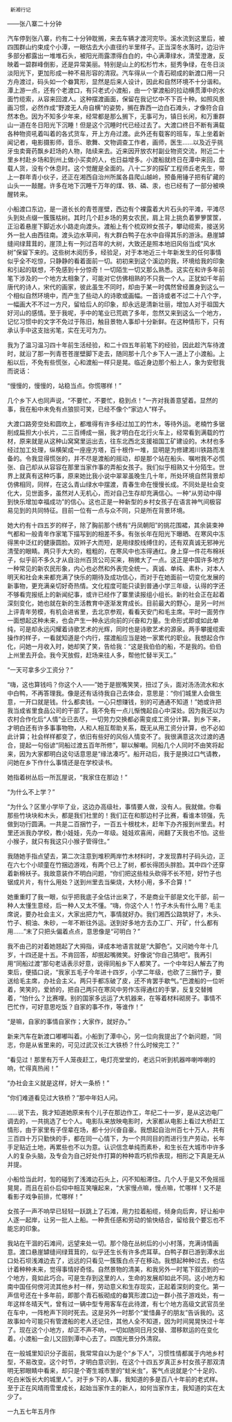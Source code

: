      新湘行记 

   ——张八寨二十分钟 

   汽车停到张八寨，约有二十分钟耽搁，来去车辆才渡河完毕。溪水流到这里后，被四围群山约束成个小潭，一眼估去大小直径约半里样子。正当深冬水落时，边沿许多部分都露出一堆堆石头，被阳光雨露漂得白白的，中心满潭绿水，清莹澄澈，反映着一碧群峰倒影，还是异常美丽。特别是山上的松杉竹木，挺秀争绿，在冬日淡淡阳光下，更加形成一种不易形容的清寂。汽车得从一个青石砌成的新渡口用一只方舟渡过，码头如一个畚箕形，显然是后来人设计，因此和自然环境不十分谐和。潭上游一点，还有个老渡口，有只老式小渡船，由一个掌渡船的拉动横贯潭中的水面竹缆索，从容来回渡人。这种摆渡画面，保留在我记忆中不下百十种。如照风景画习惯，必然作成“野渡无人舟自横”的姿势，搁在靠西一边白石滩头，才像符合自然本色。因为不知多少年来，经常都是那么搁下，无事可为，镇日长闲，和万重群山一道在冬日阳光下沉睡！但是这个沉睡时代已经过去了。大渡口终日不断有满载各种物资吼着叫着的各式货车，开上方舟过渡。此外还有载客的班车，车上坐着新闻记者，电影摄影师，音乐、歌舞、文物调查工作者，画师，医生……以及近乎挑牙虫卖膏药飘乡赶场的人物，陆续来去。近来因开放农村副业物资交流，附近二十里乡村赴乡场和到州上做小买卖的人，也日益增多。小渡船就终日在潭中来回，盘载人货，没有个休息时。这个觉醒是全面的。八十二岁的探矿工程师丘老先生，带上一群年青小伙子，还正在湘西自治州所属各县爬山越岭，预备用锤子把有矿藏的山头一一敲醒。许多在地下沉睡千万年的煤、铁、磷、汞，也已经有了一部分被唤醒转来。

   小船渡口东边，是一道长长的青苍崖壁，西边有个裸露着大片石头的平滩，平滩尽头到处点缀一簇簇枯树。其时几个赶乡场的男女农民，肩上背上挑负着箩箩筐筐，正沿着悬崖下脚近水小路走向渡头。渡船上有个梳双辫女孩子，攀动缆索，接送另外一批人由西往南。渡头边水草间，有大群白鸭子在水中自得其乐的游泳。悬崖罅缝间绿茸茸的，崖顶上有一列过百年的大树，大致还是照本地旧风俗当成“风水树”保留下来的。这些树木阅历多，经验足，对于本地近三十年新发生的任何事情似乎全不吃惊，只静静的看着面前一切。初初来到这个溪边的我，环境给我的印象和引起的联想，不免感到十分惊奇！一切陌生一切又那么熟悉。这实在和许多年前笔下涉及的一个地方太相象了，可能对它仿佛相熟的不只我一个人。正犹如千年前唐代的诗人，宋代的画家，彼此虽生不同时，却由于某一时偶然曾经置身到这么一个相似自然环境中，而产生了些动人的诗歌或画幅。一首诗或者不过二十八个字，一幅画大不不过一方尺，留给后人的印象，却永远是清新壮丽，增加人对于祖国大好河山的感情。至于我呢，手中的笔业已荒疏了多年，忽然又来到这么一个地方，记忆习惯中的文字不免过于陈旧，触目景物人事却十分新鲜。在这种情形下，只有承认手中这支拙劣笔，实在无可为力。

   我为了温习温习四十年前生活经验，和二十四五年前笔下的经验，因此趁汽车待渡时，就沿了那一列青苍苍崖壁脚下走去，随同那十几个乡下人一道上了小渡船。上船以后，不免有些慌张，心和渡船一样只是晃。临近身边那个船上人，象为安慰我而说话：

   “慢慢的，慢慢的，站稳当点。你慌哪样！” 

   几个乡下人也同声说，“不要忙，不要忙，稳到点！”一齐对我善意望着。显然的事，我在船中未免有点狼狈可笑，已经不像个“家边人”样子。 

   大渡口路旁空处和圆坎上，都堆得有许多经过加工的竹木，等待外运。老楠竹多锯削成扁担大小长片，二三百缚成一捆，我才明白在北行火车上，经常看到满载的竹材，原来就是从这种山窝窝里运出去，往东北西北支援祖国工矿建设的。木材也多经过加工处理，纵横架成一座座方塔，百十根作一堆，显明是为修建湘川铁路而准备的。令我显得慌张的，并不尽是渡船的摇动，却是那个站在船头、嘱咐我不必慌张、自己却从从容容在那里当家作事的弄船女孩子。我们似乎相熟又十分陌生。世界上就真有这种巧事，原来她比我小说中翠翠虽晚生几十年，所处环境自然背景却仿佛相同，同样，在这么青山绿水中摆渡，青春生命在慢慢长成。不同处是社会变化大，见世面多，虽然对人无机心，而对自己生存却充满信心。一种“从劳动中得到快乐增加幸福成功”的信心。这也正是一种新型的乡村女孩子在语言神气间极容易见到的共同特征。目前一位有一点与众不同，只是所在背景环境。

   她大约有十四五岁的样子，除了胸前那个绣有“丹凤朝阳”的挑花围裙，其余装束神气都和一般青年作家笔下描写到的相差不多。有张长年在阳光下曝晒、在寒风中冻得黑中泛红的健康圆脸。双辫子大而短，是用绿胶线缚住的，还有双真诚无邪神光清莹的眼睛。两只手大大的，粗粗的，在寒风中也冻得通红。身上穿一件花布棉袄子，似乎前不多久才从自治州百货公司买来，稍微大了一点。这正是中国许多地方一种常见的新农民形象，内心也必然和外表完全统一。真诚、单纯、素朴，对本人明天和社会未来都充满了快乐的期待及成功信心，而对于在她面前一切变化发展的新事物，更充满亲切好奇热情。文化程度可能只读到普通小学三年级，认得的字还不够看完报纸上的新闻纪事，或许已经作了寨里读报组小组长。新的社会正在起着深刻变化，她也就在新的生活教育中逐渐发育成长。目前最大的野心，是另一时州上评青年劳模，有机会进省里，去北京参观，看看天安门和毛主席。平时一面劳作一面想起这种未来，也会产生一种永远向前的兴奋和力量。生命形式即或如此单纯，可是却永远闪耀着诗歌艺术的光辉，同时也是诗歌艺术的源泉。两手攀援缆索操作的样子，一看就知道是个内行，摆渡船应当是她一家累代的职业。我想起合作化，问她一月收入时，她却笑了笑，告给我：“这是我伯伯的船，不是我的。伯伯上州里去开会。我今天放假，赶场来往人多，帮他忙替半天工。” 

   “一天可拿多少工资分？” 

   “嗨，这也算钱吗？你这个人——”她于是抿嘴笑笑，扭过了头，面对汤汤流水和水中白鸭，不再答理我。像是还有话待我自己去体会，意思是：“你们城里人会做生意，一开口就是钱。什么都卖钱。一心只想赚钱，别的可通通不知道！”她或许把我当成省里食品公司的干部了。我不免有一点儿惭愧起自心中深处。因为我还以为农村合作化后“人情”业已去尽，一切劳力交换都必需变成工资分计算。到乡下来，才明白还有许多事事物物，人和人相互帮助关系，既无从用工资分计算，也不必如此计算；社会样样都变了，依旧有些好的风俗人情变不了。我很满意这次过渡的遇合，提起一句俗谚“同船过渡五百年所修”，聊以解嘲。同船几个人同时不由笑将起来，因为大家都明白这句话意思是“缘法凑巧”。船开动后，我于是换过口气请教，问她在乡下作什么事情还是在学校读书。

   她指着树丛后一所瓦屋说，“我家住在那边！” 

   “为什么不上学？” 

   “为什么？区里小学毕了业，这边办高级社，事情要人做，没有人。我就做。你看那些竹块块和木头，都是我们社里的！我们正在和那边村子比赛，看谁本领强，先做到功行圆满。一共是二百捆竹子，一百五十根枕木，赶年下办齐报到州里去。村里还派我办学校，教小娃娃，先办一年级。娃娃欢喜闹，闹翻了天我也不怕。这些小猴子，就只有我这只小猴子管得住。” 

   我随她手指点望去，第二次注意到堆积两岸竹木材料时，才发现靠村子码头边，正在六七个小顽童在竹捆边游戏，有两个已上了树，都长得团头胖脸。其中四个还穿着新棉袄子。我故意装作不明白问题，“你们把这些柱头砍得不长不短，好竹子也锯成片片，有什么用处？送到州里去当柴烧，大材小用，多不合算！” 

   她重重盯了我一眼，似乎把我底子全估计出来了，不是商业干部是文化干部，前一种人太懂生意经，后一种人又太不懂。“嗨，你这个人！竹子木头有什么用？毛主席说，要办社会主义，大家出把力气，事情就好办。我们湘西公路筑好了，木头、竹子、桐油、朱砂，一年不断往外运。送到好多地方去办工厂、开矿，什么都有用……”末了只把头偏着点点，意思像是“可明白？” 

   我不由己的对着她翘起了大拇指，译成本地语言就是“大脚色”。又问她今年十几岁，十四还是十五。不肯回答，却抿起嘴微笑。好像说“你自己猜吧”。我再引用“同船过渡”那句老话表示好意，说得同船乡下人都笑了。一个中年妇人解去了拘束后，便插口说，“我家五毛子今年进十四岁，小学二年级，也砍了三捆竹子，要送给毛主席，办社会主义。两只手都冻破了皮，还不肯罢手歇气。”巴渡船的一位听着，笑笑的，爱娇的，把自己两只在寒风中劳作冻得通红的手掌，反复交替摊着，“怕什么？比赛哩。别的国家多远运了大机器来，在等着材料砌房子。事情不巴忙作，可好意思吃饭？自家的事不作，等谁作！” 

   “是嘛，自家的事情自家作；大家作，就好办。” 

   新来汽车在新渡口嘟嘟叫着。小船到了潭中心，另一位向我提出了个新问题，“同志，你是从省里来的，可见过武汉长江大铁桥？什么时候完工？” 

   “看见过！那里有万千人笼夜赶工，电灯亮堂堂的，老远只听到机器哗喇哗喇的响，忙得真热闹！” 

   “办社会主义就是这样，好大一条桥！” 

   “你们难道看见过大铁桥？”那中年妇人问。 

   ……说下去，我才知道她原来有个儿子在那边作工，年纪二十一岁，是从这边电厂调去的，一共挑选了七个人。电影队来放映电影时，大家都从电影上看过大桥赶工情形，由于家里有子侄辈在场，都十分兴奋自豪。我想起自治州百七十万人，共有三百四十万只勤快的手，都在同一心情下，为一个共同目的而进行生产劳动，长年手足贴近土地，再累些也不以为意。认识信念单纯而素朴，和生长在大城市中许多人的复杂头脑，及专会为自己好处作打算的种种乖巧机伶表现，相形之下真是无从并提。

   小船恰当此时，訇的碰到了浅滩边石头上，闪不知船滞住。几个人于是又不免摇摇晃晃，而且在前仆后仰中相互笑嚷起来，“大家慢点嘛，慢点嘛，忙哪样！又不是看影子戏争前排，忙哪样！” 

   女孩子一声不响早已轻轻一跃跳上了石滩，用力拉着船缆，倾身向后奔，好让船中人逐一起岸，让另一批人上船。一种责任感和劳动的愉快结合，留给我个要忘也不能忘的印象。

   我站在干涸的石滩间，远望来处一切。那个隐在丛树后的小小村落，充满诗情画意。渡口悬崖罅缝间绿茸茸的，似乎还生长有许多虎耳草。白鸭子群已游到潭水出口处石坝浅滩边去了，远远的只看见一簇簇白点子在移动。我想起种种过去，也估计着种种未来，觉得事情好奇怪。自然景物的清美，和我另外一时笔下叙述到的一个地方，竟如此巧合。可是生存到这里的人，生命的发展却如此不同。这小地方和南中国任何傍河流其他乡村一样，劳动意义和生存现实，正起着深刻的变化。第一声信号还在十多年前，即那个青石板砌成的畚箕形渡口边一群小孩子游戏处，有一年这样冬晴天气，曾有过一辆中型专用客车在此待渡，有七个地方高级文武官员坐在车中，一阵枪声下同时死去。这是另外一时那个“爱惜鼻子的朋友”告诉我的。这故事如今可能只有管渡船的老人还记住，其他人全不知道，因为时间晃晃快过十年了。现在这个小地方，却正不声不响，一切如随同日月交替、潜移默运的在变化着。小渡船一会儿又回到潭中心去了。四围光景分外清寂。

   在一般城里知识分子面前，我常常自以为是个“乡下人”，习惯性情都属于内地乡村型，不易改变。这个时节，才明白意识到，在这个十四五岁真正乡村女孩子那双清明无邪眼睛中看来，却只是个寄生城市里的“蛀米虫”，客气点说就是个“十足的、吃白米饭长大的城里人”。对于乡下的人事，我知道的多是百八十年前的老式样。至于正在风晴雨雪里成长，起始当家作主的新人，如何当家作主，我知道的实在太少了。

   一九五七年五月作 

